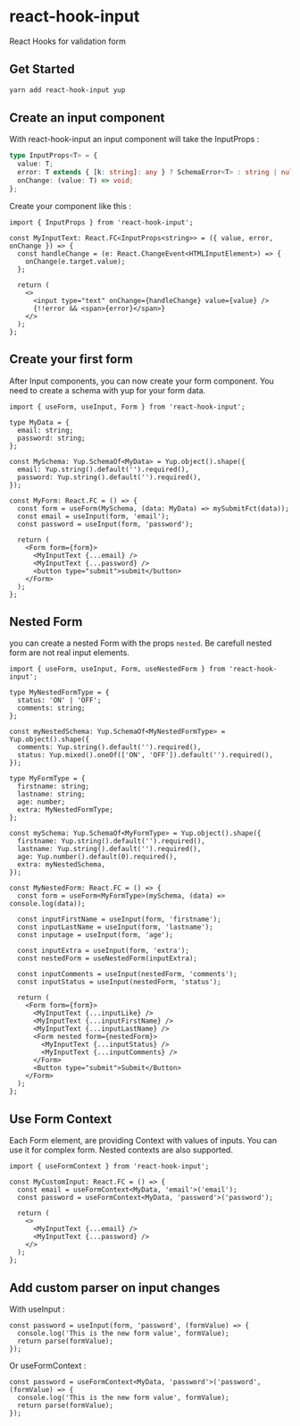 # react-hook-input

React Hooks for validation form

## Get Started

```sh
yarn add react-hook-input yup
```

## Create an input component

With react-hook-input an input component will take the InputProps :

```ts
type InputProps<T> = {
  value: T;
  error: T extends { [k: string]: any } ? SchemaError<T> : string | null;
  onChange: (value: T) => void;
};
```

Create your component like this :

```tsx
import { InputProps } from 'react-hook-input';

const MyInputText: React.FC<InputProps<string>> = ({ value, error, onChange }) => {
  const handleChange = (e: React.ChangeEvent<HTMLInputElement>) => {
    onChange(e.target.value);
  };

  return (
    <>
      <input type="text" onChange={handleChange} value={value} />
      {!!error && <span>{error}</span>}
    </>
  );
};
```

## Create your first form

After Input components, you can now create your form component. You need to create a schema with yup for your form data.

```tsx
import { useForm, useInput, Form } from 'react-hook-input';

type MyData = {
  email: string;
  password: string;
};

const MySchema: Yup.SchemaOf<MyData> = Yup.object().shape({
  email: Yup.string().default('').required(),
  password: Yup.string().default('').required(),
});

const MyForm: React.FC = () => {
  const form = useForm(MySchema, (data: MyData) => mySubmitFct(data));
  const email = useInput(form, 'email');
  const password = useInput(form, 'password');

  return (
    <Form form={form}>
      <MyInputText {...email} />
      <MyInputText {...password} />
      <button type="submit">submit</button>
    </Form>
  );
};
```

## Nested Form

you can create a nested Form with the props `nested`. Be carefull nested form are not real input elements.

```tsx
import { useForm, useInput, Form, useNestedForm } from 'react-hook-input';

type MyNestedFormType = {
  status: 'ON' | 'OFF';
  comments: string;
};

const myNestedSchema: Yup.SchemaOf<MyNestedFormType> = Yup.object().shape({
  comments: Yup.string().default('').required(),
  status: Yup.mixed().oneOf(['ON', 'OFF']).default('').required(),
});

type MyFormType = {
  firstname: string;
  lastname: string;
  age: number;
  extra: MyNestedFormType;
};

const mySchema: Yup.SchemaOf<MyFormType> = Yup.object().shape({
  firstname: Yup.string().default('').required(),
  lastname: Yup.string().default('').required(),
  age: Yup.number().default(0).required(),
  extra: myNestedSchema,
});

const MyNestedForm: React.FC = () => {
  const form = useForm<MyFormType>(mySchema, (data) => console.log(data));

  const inputFirstName = useInput(form, 'firstname');
  const inputLastName = useInput(form, 'lastname');
  const inputage = useInput(form, 'age');

  const inputExtra = useInput(form, 'extra');
  const nestedForm = useNestedForm(inputExtra);

  const inputComments = useInput(nestedForm, 'comments');
  const inputStatus = useInput(nestedForm, 'status');

  return (
    <Form form={form}>
      <MyInputText {...inputLike} />
      <MyInputText {...inputFirstName} />
      <MyInputText {...inputLastName} />
      <Form nested form={nestedForm}>
        <MyInputText {...inputStatus} />
        <MyInputText {...inputComments} />
      </Form>
      <Button type="submit">Submit</Button>
    </Form>
  );
};
```

## Use Form Context

Each Form element, are providing Context with values of inputs.
You can use it for complex form.
Nested contexts are also supported.

```tsx
import { useFormContext } from 'react-hook-input';

const MyCustomInput: React.FC = () => {
  const email = useFormContext<MyData, 'email'>('email');
  const password = useFormContext<MyData, 'password'>('password');

  return (
    <>
      <MyInputText {...email} />
      <MyInputText {...password} />
    </>
  );
};
```

## Add custom parser on input changes

With useInput :

```tsx
const password = useInput(form, 'password', (formValue) => {
  console.log('This is the new form value', formValue);
  return parse(formValue);
});
```

Or useFormContext :

```tsx
const password = useFormContext<MyData, 'password'>('password', (formValue) => {
  console.log('This is the new form value', formValue);
  return parse(formValue);
});
```
